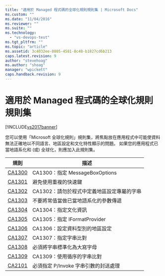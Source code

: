 ```yaml
---
title: "適用於 Managed 程式碼的全球化規則規則集 | Microsoft Docs"
ms.custom: ""
ms.date: "11/04/2016"
ms.reviewer: ""
ms.suite: ""
ms.technology: 
  - "vs-devops-test"
ms.tgt_pltfrm: ""
ms.topic: "article"
ms.assetid: 3c4032ee-0805-4581-8c48-b1827cd6b213
caps.latest.revision: 9
author: "stevehoag"
ms.author: "shoag"
manager: "wpickett"
caps.handback.revision: 9
---
```

# 適用於 Managed 程式碼的全球化規則規則集
[!INCLUDE[vs2017banner](../code-quality/includes/vs2017banner.md)]

您可以使用「Microsoft 全球化規則」規則集，將焦點放在應用程式中可能使資料無法正確地以不同語言、地區設定和文化特性顯示的問題。  如果您的應用程式已當地語系化和 \(或\) 全球化，則應加入此規則集。  
  
|規則|描述|  
|--------|--------|  
|[CA1300](../code-quality/ca1300-specify-messageboxoptions.md)|CA1300：指定 MessageBoxOptions|  
|[CA1301](../Topic/CA1301:%20Avoid%20duplicate%20accelerators.md)|避免使用重複的快速鍵|  
|[CA1302](../code-quality/ca1302-do-not-hardcode-locale-specific-strings.md)|CA1302：請勿於程式中定義地區設定專屬的字串|  
|[CA1303](../code-quality/ca1303-do-not-pass-literals-as-localized-parameters.md)|不要將常值當做已當地語系化的參數傳遞|  
|[CA1304](../Topic/CA1304:%20Specify%20CultureInfo.md)|CA1304：指定文化資訊|  
|[CA1305](../code-quality/ca1305-specify-iformatprovider.md)|CA1305：指定 IFormatProvider|  
|[CA1306](../code-quality/ca1306-set-locale-for-data-types.md)|CA1306：設定資料型別的地區設定|  
|[CA1307](../code-quality/ca1307-specify-stringcomparison.md)|CA1307：指定字串比對|  
|[CA1308](../code-quality/ca1308-normalize-strings-to-uppercase.md)|必須將字串標準化為大寫字母|  
|[CA1309](../code-quality/ca1309-use-ordinal-stringcomparison.md)|CA1309：使用循序的字串比對|  
|[CA2101](../code-quality/ca2101-specify-marshaling-for-p-invoke-string-arguments.md)|必須指定 P\/Invoke 字串引數的封送處理|